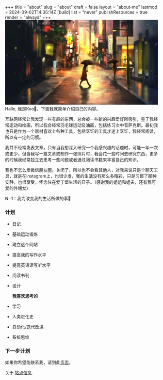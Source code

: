 +++
title = "about"
slug = "about"
draft = false
layout = "about-me"
lastmod = 2024-09-02T14:36:14Z
[build]
list = "never"
publishResources = true
render = "always"
+++
![f](/head-1.jpg "This is a sample image.")
Hallo, 我是Koo👋，下面我就简单介绍自己的内容。

互联网经常让我发现一些有趣的东西，总会被一些新的兴趣爱好所吸引，鉴于我经常运动和绘画，所以我会经常羽毛球运动及油画，包括练习次中音萨克斯。最初我也只是作为一个器材喜欢上各种工具，包括烹饪的工具才迷上烹饪，我经常阅读，所以有一定的习惯。

我并不经常发表文章，只有当我想深入研究一个我感兴趣的话题时，可能一年一次或更少，但当我写一篇文章或制作一张照片时，我会花一些时间去研究东西，更多的时候我经常独立去思考一些问题或者通过阅读书籍来丰富自己的知识。

我也不怎么发微信朋友圈，关闭了，所以也不会看其他人，对我来说只是个聊天工具，就是在instagram上，也很少发，我的生活没有那么多精彩，只是习惯了那种安静，也很享受，怀念住在爱丁堡生活的日子。（感谢我的姐姐和姐夫，还有我可爱的外甥女）

N=1：我为改变我的生活所做的事🙈

### 计划

* 日记
* 基础运动锻炼
* 建立这个网站
* 提高我的写作水平
* 提高英语读写听水平
* 阅读书刊
* 设计

    **我喜欢思考的**

* 学习
* 人类进化史
* 自动化/迭代改进
* 系统思维

### 下一步计划

如果你希望能联系我，请到此[页面](/contact)。

关于 [站点信息](/about-this-website/).
